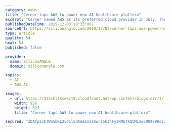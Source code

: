 ```yaml
---
category: news
title: "Cerner taps AWS to power new AI healthcare platform"
excerpt: "Cerner named AWS as its preferred cloud provider in July. The company has now bumped up the Amazon.com Inc. subsidiary’s status to “preferred cloud, artificial intelligence and machine learning provider,” a move that will entail the company building ..."
publishedDateTime: 2019-12-03T18:35:00Z
sourceUrl: https://siliconangle.com/2019/12/03/cerner-taps-aws-power-new-ai-healthcare-platform/
type: article
quality: 54
heat: 54
published: false

provider:
  name: SiliconANGLE
  domain: siliconangle.com

topics:
  - AI
  - AWS AI

images:
  - url: https://d15shllkswkct0.cloudfront.net/wp-content/blogs.dir/1/files/2019/12/cerner.png
    width: 936
    height: 523
    title: "Cerner taps AWS to power new AI healthcare platform"

secured: "zDAfp2JkTW55bKL2vd1l5dAAeznszKwrz5kJhFyzRMb7kQVMizw3094E9KozZJR/q8+VltTEvQK7TNczm4KiYL7Z8EDkYXwB+2sLDuGsbQNbMwbg1ALvlMoBRIS0+oPceeco5WF6yGK3OB5E07VwPLVmIzirYKuxjQcKMyarWTiNQHRTezdFY0cX0iK9G/6DrqIOZmbM/G6pMTilmHu3t9TQjRHpVnTVPQeEYNzRpyAi2DUHeHjqo4FcNWsdNtd8ezshgIMKJczxrB5WQ5rFcQ==;qjgSX2+Sl4pCQXnmD78b5Q=="
---
```


